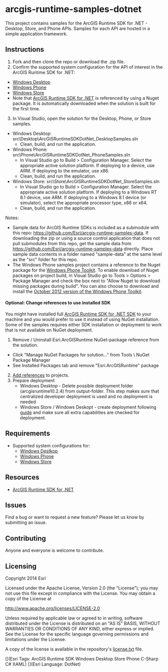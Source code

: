 # arcgis-runtime-samples-dotnet

This project contains samples for the ArcGIS Runtime SDK for .NET - Desktop, Store, and Phone APIs.  Samples for each API are hosted in a simple application framework.  

## Instructions 

1. Fork and then clone the repo or download the .zip file. 
2. Confirm the supported system configuration for the API of interest in the ArcGIS Runtime SDK for .NET:
  * [Windows Desktop](http://developers.arcgis.com/net/desktop/guide/system-requirements.htm)
  * [Windows Phone](http://developers.arcgis.com/net/store/guide/system-requirements.htm)
  * [Windows Store](http://developers.arcgis.com/net/store/guide/system-requirements.htm) 
  * Note that [ArcGIS Runtime SDK for .NET](http://esriurl.com/dotnetsdk) is referenced by using a Nuget package. It is automatically downloaded when the solution is built for the first time.
3. In Visual Studio, open the solution for the Desktop, Phone, or Store samples.   
  * Windows Desktop: src\Desktop\ArcGISRuntimeSDKDotNet_DesktopSamples.sln  
	   - Clean, build, and run the application.
  * Windows Phone: src\Phone\ArcGISRuntimeSDKDotNet_PhoneSamples.sln  
	   - In Visual Studio go to Build > Configuration Manager.  Select the appropriate active solution platform.  If deploying to a device, use ARM.  If deploying to the emulator, use x86.
	   - Clean, build, and run the application.
  * Windows Store: src\Store\ArcGISRuntimeSDKDotNet_StoreSamples.sln  
    - In Visual Studio go to Build > Configuration Manager.  Select the appropriate active solution platform.  If deploying to a Windows RT 8.1 device, use ARM.  If deploying to a Windows 8.1 device (or simulator), select the appropriate processor type, x86 or x64.  
    - Clean, build, and run the application.


Notes:

* Sample data for ArcGIS Runtime SDKs is included as a submodule with this repo: https://github.com/Esri/arcgis-runtime-samples-data.  If downloading the zip or using a source control application that does not pull submodules from this repo, get the sample data from https://github.com/Esri/arcgis-runtime-samples-data directly.  Place sample data contents in a folder named "sample-data" at the same level as the "src" folder for this repo.
* The Windows Phone samples project contains a reference to the Nuget package for the [Windows Phone Toolkit](http://www.nuget.org/packages/WPtoolkit/).  To enable download of Nuget packages on project build, in Visual Studio go to Tools > Options > Package Manager and check the box next to "Allow Nuget to download missing packages during build".  You can also choose to download and install the [October 2012 version of the Windows Phone Toolkit](http://phone.codeplex.com/). 

#### Optional: Change references to use installed SDK
You might have installed full [ArcGIS Runtime SDK for .NET SDK](http://esriurl.com/dotnetsdk) to your machine and you would prefer to use it instead of using NuGet installation. Some of the samples requires either SDK installation or deployment to work that is not available on NuGet deployment.

1. Remove / Uninstall Esri.ArcGISRuntime NuGet-package reference from the solution.
  * Click "Manage NuGet Packages for solution..." from Tools \ NuGet Package Manager
  * See Installed Packages tab and remove "Esri.ArcGISRuntime" package
2. [Add references](https://developers.arcgis.com/net/desktop/guide/add-arcgis-runtime-sdk-references.htm) to projects. 
3. Prepare deployment
	* Windows Desktop - Delete possible deployment folder (arcgisruntime10.2.4) from output-folder. This step makes sure that centralized developer deployment is used and no deployment is needed
	* Windows Store / Windows Deskopt - create deployment following [guide](https://developers.arcgis.com/net/desktop/guide/deployment.htm) and make sure all extra capabilities are checked for deployment.

## Requirements

* Supported system configurations for: 
  * [Windows Destkop](http://developers.arcgis.com/net/desktop/guide/system-requirements.htm)
  * [Windows Phone](http://developers.arcgis.com/net/store/guide/system-requirements.htm)
  * [Windows Store](http://developers.arcgis.com/net/store/guide/system-requirements.htm)

## Resources

* [ArcGIS Runtime SDK for .NET](http://esriurl.com/dotnetsdk)

## Issues

Find a bug or want to request a new feature?  Please let us know by submitting an issue.

## Contributing

Anyone and everyone is welcome to contribute. 

## Licensing
Copyright 2014 Esri

Licensed under the Apache License, Version 2.0 (the "License");
you may not use this file except in compliance with the License.
You may obtain a copy of the License at

   http://www.apache.org/licenses/LICENSE-2.0

Unless required by applicable law or agreed to in writing, software
distributed under the License is distributed on an "AS IS" BASIS,
WITHOUT WARRANTIES OR CONDITIONS OF ANY KIND, either express or implied.
See the License for the specific language governing permissions and
limitations under the License.

A copy of the license is available in the repository's [license.txt](/license.txt) file.

[](Esri Tags: ArcGIS Runtime SDK Windows Desktop Store Phone C-Sharp C# XAML)
[](Esri Language: DotNet)
